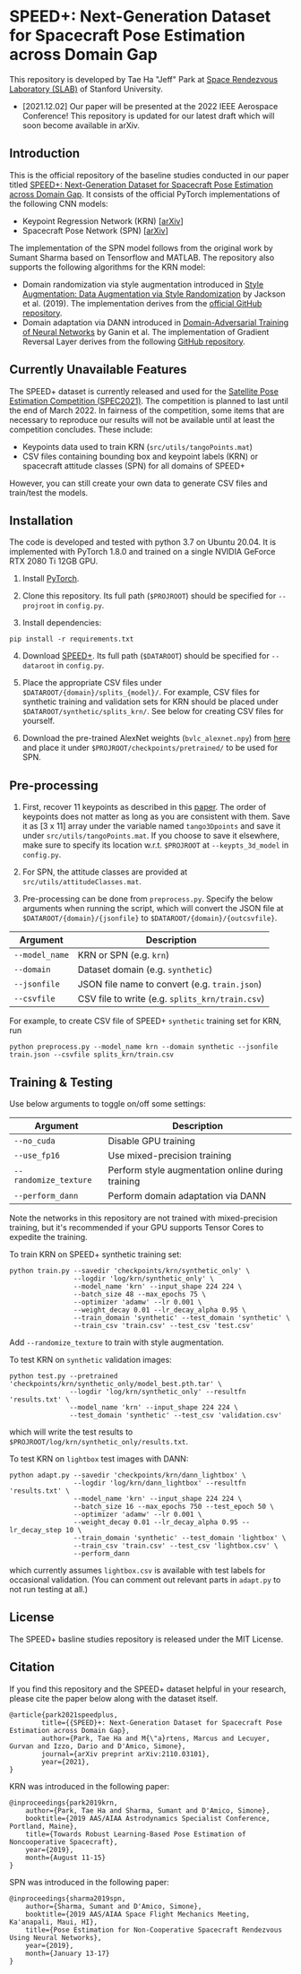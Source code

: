# SPEED+: Next-Generation Dataset for Spacecraft Pose Estimation across Domain Gap

This repository is developed by Tae Ha "Jeff" Park at [Space Rendezvous Laboratory (SLAB)](slab.stanford.edu) of Stanford University.

- [2021.12.02] Our paper will be presented at the 2022 IEEE Aerospace Conference! This repository is updated for our latest draft which will soon become available in arXiv.

## Introduction

This is the official repository of the baseline studies conducted in our paper titled [SPEED+: Next-Generation Dataset for Spacecraft Pose Estimation across Domain Gap](https://arxiv.org/abs/2110.03101). It consists of the official PyTorch implementations of the following CNN models:

- Keypoint Regression Network (KRN) [[arXiv](https://arxiv.org/abs/1909.00392)]
- Spacecraft Pose Network (SPN) [[arXiv](https://arxiv.org/abs/1906.09868)]

The implementation of the SPN model follows from the original work by Sumant Sharma based on Tensorflow and MATLAB. The repository also supports the following algorithms for the KRN model:

- Domain randomization via style augmentation introduced in [Style Augmentation: Data Augmentation via Style Randomization](https://openaccess.thecvf.com/content_CVPRW_2019/papers/Deep%20Vision%20Workshop/Jackson_Style_Augmentation_Data_Augmentation_via_Style_Randomization_CVPRW_2019_paper.pdf) by Jackson et al. (2019). The implementation derives from the [official GitHub repository](https://github.com/philipjackson/style-augmentation).
- Domain adaptation via DANN introduced in [Domain-Adversarial Training of Neural Networks](https://jmlr.org/papers/volume17/15-239/15-239.pdf) by Ganin et al. The implementation of Gradient Reversal Layer derives from the following [GitHub repository](https://github.com/jvanvugt/pytorch-domain-adaptation).

## Currently Unavailable Features

The SPEED+ dataset is currently released and used for the [Satellite Pose Estimation Competition (SPEC2021)](https://kelvins.esa.int/pose-estimation-2021/). The competition is planned to last until the end of March 2022. In fairness of the competition, some items that are necessary to reproduce our results will not be available until at least the competition concludes. These include:

- Keypoints data used to train KRN (`src/utils/tangoPoints.mat`)
- CSV files containing bounding box and keypoint labels (KRN) or spacecraft attitude classes (SPN) for all domains of SPEED+

However, you can still create your own data to generate CSV files and train/test the models.

## Installation

The code is developed and tested with python 3.7 on Ubuntu 20.04. It is implemented with PyTorch 1.8.0 and trained on a single NVIDIA GeForce RTX 2080 Ti 12GB GPU.

1. Install [PyTorch](https://pytorch.org/).

2. Clone this repository. Its full path (`$PROJROOT`) should be specified for `--projroot` in `config.py`.

3. Install dependencies:

```
pip install -r requirements.txt
```

4. Download [SPEED+](https://purl.stanford.edu/wv398fc4383). Its full path (`$DATAROOT`) should be specified for `--dataroot` in `config.py`.

5. Place the appropriate CSV files under `$DATAROOT/{domain}/splits_{model}/`. For example, CSV files for synthetic training and validation sets for KRN should be placed under `$DATAROOT/synthetic/splits_krn/`. See below for creating CSV files for yourself.

6. Download the pre-trained AlexNet weights (`bvlc_alexnet.npy`) from [here](https://www.cs.toronto.edu/~guerzhoy/tf_alexnet/) and place it under `$PROJROOT/checkpoints/pretrained/` to be used for SPN.

## Pre-processing

1. First, recover 11 keypoints as described in this [paper](https://arxiv.org/abs/1909.00392). The order of keypoints does not matter as long as you are consistent with them. Save it as [3 x 11] array under the variable named `tango3Dpoints` and save it under `src/utils/tangoPoints.mat`. If you choose to save it elsewhere, make sure to specify its location w.r.t. `$PROJROOT` at `--keypts_3d_model` in `config.py`.

2. For SPN, the attitude classes are provided at `src/utils/attitudeClasses.mat`.

3. Pre-processing can be done from `preprocess.py`. Specify the below arguments when running the script, which will convert the JSON file at `$DATAROOT/{domain}/{jsonfile}` to `$DATAROOT/{domain}/{outcsvfile}`.

| Argument | Description |
| -------- | ----------- |
| `--model_name` | KRN or SPN (e.g. `krn`) |
| `--domain` | Dataset domain (e.g. `synthetic`)|
| `--jsonfile` | JSON file name to convert (e.g. `train.json`)|
| `--csvfile` | CSV file to write (e.g. `splits_krn/train.csv`)|

For example, to create CSV file of SPEED+ `synthetic` training set for KRN, run
```
python preprocess.py --model_name krn --domain synthetic --jsonfile train.json --csvfile splits_krn/train.csv
```

## Training & Testing

Use below arguments to toggle on/off some settings:

| Argument              | Description |
| --------------------- | ----------- |
| `--no_cuda`           | Disable GPU training |
| `--use_fp16`          | Use mixed-precision training |
| `--randomize_texture` | Perform style augmentation online during training |
| `--perform_dann`      | Perform domain adaptation via DANN |

Note the networks in this repository are not trained with mixed-precision training, but it's recommended if your GPU supports Tensor Cores to expedite the training.

To train KRN on SPEED+ synthetic training set:
```
python train.py --savedir 'checkpoints/krn/synthetic_only' \
                --logdir 'log/krn/synthetic_only' \
                --model_name 'krn' --input_shape 224 224 \
                --batch_size 48 --max_epochs 75 \
                --optimizer 'adamw' --lr 0.001 \
                --weight_decay 0.01 --lr_decay_alpha 0.95 \
                --train_domain 'synthetic' --test_domain 'synthetic' \
                --train_csv 'train.csv' --test_csv 'test.csv'

```

Add `--randomize_texture` to train with style augmentation.

To test KRN on `synthetic` validation images:
```
python test.py --pretrained 'checkpoints/krn/synthetic_only/model_best.pth.tar' \
               --logdir 'log/krn/synthetic_only' --resultfn 'results.txt' \
               --model_name 'krn' --input_shape 224 224 \
               --test_domain 'synthetic' --test_csv 'validation.csv'
```
which will write the test results to `$PROJROOT/log/krn/synthetic_only/results.txt`.

To test KRN on `lightbox` test images with DANN:
```
python adapt.py --savedir 'checkpoints/krn/dann_lightbox' \
                --logdir 'log/krn/dann_lightbox' --resultfn 'results.txt' \
                --model_name 'krn' --input_shape 224 224 \
                --batch_size 16 --max_epochs 750 --test_epoch 50 \
                --optimizer 'adamw' --lr 0.001 \
                --weight_decay 0.01 --lr_decay_alpha 0.95 --lr_decay_step 10 \
                --train_domain 'synthetic' --test_domain 'lightbox' \
                --train_csv 'train.csv' --test_csv 'lightbox.csv' \
                --perform_dann
```
which currently assumes `lightbox.csv` is available with test labels for occasional validation. (You can comment out relevant parts in `adapt.py` to not run testing at all.)
## License

The SPEED+ basline studies repository is released under the MIT License.

## Citation

If you find this repository and the SPEED+ dataset helpful in your research, please cite the paper below along with the dataset itself.
```
@article{park2021speedplus,
        title={{SPEED}+: Next-Generation Dataset for Spacecraft Pose Estimation across Domain Gap},
        author={Park, Tae Ha and M{\"a}rtens, Marcus and Lecuyer, Gurvan and Izzo, Dario and D'Amico, Simone},
        journal={arXiv preprint arXiv:2110.03101},
        year={2021},
}
```

KRN was introduced in the following paper:
```
@inproceedings{park2019krn,
	author={Park, Tae Ha and Sharma, Sumant and D'Amico, Simone},
	booktitle={2019 AAS/AIAA Astrodynamics Specialist Conference, Portland, Maine},
	title={Towards Robust Learning-Based Pose Estimation of Noncooperative Spacecraft},
	year={2019},
	month={August 11-15}
}
```

SPN was introduced in the following paper:
```
@inproceedings{sharma2019spn,
	author={Sharma, Sumant and D'Amico, Simone},
	booktitle={2019 AAS/AIAA Space Flight Mechanics Meeting, Ka'anapali, Maui, HI},
	title={Pose Estimation for Non-Cooperative Spacecraft Rendezvous Using Neural Networks},
	year={2019},
	month={January 13-17}
}
```


